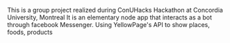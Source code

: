 This is a group project realized during ConUHacks Hackathon at Concordia University, Montreal
It is an elementary node app that interacts as a bot through facebook Messenger. 
Using YellowPage's API to show places, foods, products
